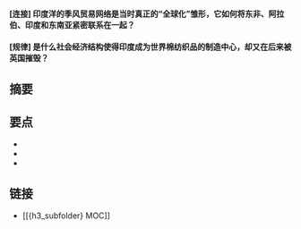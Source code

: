 #### [连接] 印度洋的季风贸易网络是当时真正的“全球化”雏形，它如何将东非、阿拉伯、印度和东南亚紧密联系在一起？


#### [规律] 是什么社会经济结构使得印度成为世界棉纺织品的制造中心，却又在后来被英国摧毁？


## 摘要


## 要点

- 
- 
- 

## 链接

- [[{h3_subfolder} MOC]]
